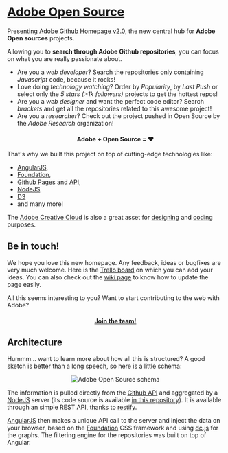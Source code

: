 [Adobe Open Source](http://adobe.github.com)
=======================

Presenting [Adobe Github Homepage v2.0](http://adobe.github.com), the new central hub for **Adobe Open sources** projects.

Allowing you to **search through Adobe Github repositories**, you can focus on what you are really passionate about.

- Are you a *web developer*? Search the repositories only containing *Javascript* code, because it rocks!
- Love doing *technology watching*? Order by *Popularity*, by *Last Push* or select only the *5 stars (>1k followers)* projects to get the hottest repos!
- Are you a *web designer* and want the perfect code editor? Search *brackets* and get all the repositories related to this awesome project!
- Are you a *researcher*? Check out the project pushed in Open Source by the *Adobe Research* organization!

<h4 align="center"> Adobe + Open Source = ♥ </h4>

That's why we built this project on top of cutting-edge technologies like:

- [AngularJS](http://angularjs.org/),
- [Foundation](http://foundation.zurb.com/),
- [Github Pages](http://pages.github.com/) and [API](http://developer.github.com/v3/),
- [NodeJS](http://nodejs.org)
- [D3](http://d3js.org/)
- and many more!

The [Adobe Creative Cloud](http://www.adobe.com/products/creativecloud.html) is also a great asset for [designing](http://photoshop.com) and [coding](http://brackets.io) purposes.

## Be in touch!

We hope you love this new homepage. Any feedback, ideas or bugfixes are very much welcome. Here is the [Trello board](https://trello.com/b/eLlfvaVe/adobe-github-com) on which you can add your ideas. You can also check out the [wiki page](https://github.com/adobe/adobe.github.com/wiki) to know how to update the page easily. 

All this seems interesting to you? Want to start contributing to the web with Adobe?

<h4 align="center"><a href="http://www.adobe.com/careers.html" target="_blank">Join the team!</a></h4>

## Architecture

Hummm... want to learn more about how all this is structured? A good sketch is better than a long speech, so here is a little schema:

<p align="center"> <img src="https://raw.github.com/adobe/adobe.github.com/master/img/schema_adobe_open_source.png"  alt="Adobe Open Source schema" /></p>

The information is pulled directly from the [Github API](http://developer.github.com/v3/) and aggregated by a [NodeJS](http://nodejs.org) server (its code source is available [in this repository](https://github.com/kimchouard/server.adobe.github.com)). It is available through an simple REST API, thanks to [restify](http://mcavage.me/node-restify/).

[AngularJS](http://angularjs.org/) then makes a unique API call to the server and inject the data on your browser, based on the [Foundation](http://foundation.zurb.com/) CSS framework and using [dc.js](http://nickqizhu.github.io/dc.js/) for the graphs. The filtering engine for the repositories was built on top of Angular.
